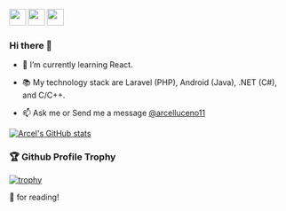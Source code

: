 <a href="mailto:arcelluceno11@gmail.com"><img src="https://img.shields.io/badge/Gmail-D14836?style=for-the-badge&logo=gmail&logoColor=white" height=30></a>
<a href="https://www.twitter.com/arcelluceno11"><img src="https://img.shields.io/badge/Twitter-1DA1F2?style=for-the-badge&logo=twitter&logoColor=white" height=30></a>
 <a href="https://www.linkedin.com/in/arcel-luceno-730319206"><img src="https://img.shields.io/badge/LinkedIn-0077B5?style=for-the-badge&logo=linkedin&logoColor=white" height=30></a>

### Hi there 👋

- 🔭 I’m currently learning React.

- 📚 My technology stack are Laravel (PHP), Android (Java), .NET (C#), and C/C++.

- 📫 Ask me or Send me a message [@arcelluceno11](https://www.twitter.com/arcelluceno11)

<!--
**arcelluceno11/arcelluceno11** is a ✨ _special_ ✨ repository because its `README.md` (this file) appears on your GitHub profile.

Here are some ideas to get you started:

- 🔭 I’m currently working on ...
- 🌱 I’m currently learning ...
- 👯 I’m looking to collaborate on ...
- 🤔 I’m looking for help with ...
- 💬 Ask me about ...
- 📫 How to reach me: ...
- 😄 Pronouns: ...
- ⚡ Fun fact: ...
-->

[![Arcel's GitHub stats](https://github-readme-stats.vercel.app/api?username=arcelluceno11&show_icons=true)](https://github.com/arcelluceno11)

### 🏆 Github Profile Trophy

[![trophy](https://github-profile-trophy.vercel.app/?username=arcelluceno11&theme=monokai&margin-w=15&margin-h=15&&no-frame=true&row=1)](https://github.com/ryo-ma/github-profile-trophy)

<!--
*If you like my work you may consider buying me a ☕*

<a href="https://www.buymeacoffee.com/arcelluceno11" target="_blank"><img src="https://cdn.buymeacoffee.com/buttons/v2/default-red.png" alt="Buy Me A Coffee"  height=40 ></a>
-->

🙏 for reading!
